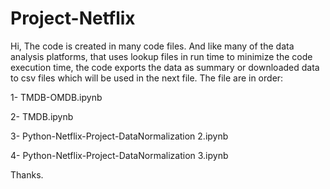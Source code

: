# Project-Netflix

Hi,
The code is created in many code files. And like many of the data analysis platforms, that uses lookup files in run time to minimize the code execution time, the code exports the data as summary or downloaded data to csv files which will be used in the next file.
The file are in order:

1- TMDB-OMDB.ipynb

2- TMDB.ipynb

3- Python-Netflix-Project-DataNormalization 2.ipynb

4- Python-Netflix-Project-DataNormalization 3.ipynb

Thanks.

